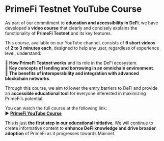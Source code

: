 # PrimeFi Testnet YouTube Course

As part of our commitment to **education and accessibility in DeFi**, we have developed a **video course** that clearly and concisely explains the functionality of **PrimeFi Testnet** and its key features.

This course, available on our YouTube channel, consists of **9 short videos** of **2 to 3 minutes each**, designed to help any user, regardless of experience level, understand:

🔹 **How PrimeFi Testnet works** and its role in the DeFi ecosystem.\
🔹 **Key concepts of lending and borrowing in an omnichain environment**.\
🔹 **The benefits of interoperability and integration with advanced blockchain networks**.

Through this course, we aim to lower the entry barriers to DeFi and provide an **accessible educational tool** for everyone interested in maximizing PrimeFi’s potential.

You can watch the full course at the following link:\
▶️ [**PrimeFi YouTube Course**](https://www.youtube.com/playlist?list=PLhJ8SNhjVjfmsBCc9Lti2yFzCWPdhKWHK)

This is just **the first step in our educational initiative**. We will continue to create informative content to **enhance DeFi knowledge and drive broader adoption** of PrimeFi as it progresses towards Mainnet.&#x20;
